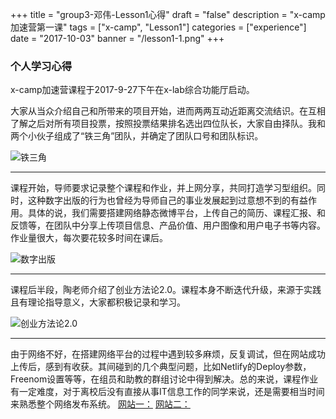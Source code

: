 ﻿+++
title = "group3-邓伟-Lesson1心得"
draft = "false"
description = "x-camp加速营第一课"
tags = ["x-camp", "Lesson1"]
categories = ["experience"]
date = "2017-10-03"
banner = "/lesson1-1.png"
+++



### 个人学习心得

x-camp加速营课程于2017-9-27下午在x-lab综合功能厅启动。

大家从当众介绍自己和所带来的项目开始，进而两两互动近距离交流结识。在互相了解之后对所有项目投票，按照投票结果排名选出四位队长，大家自由择队。我和两个小伙子组成了“铁三角”团队，并确定了团队口号和团队标识。

![铁三角](/lesson1-4.png)
* * *


课程开始，导师要求记录整个课程和作业，并上网分享，共同打造学习型组织。同时，这种数字出版的行为也曾经为导师自己的事业发展起到过意想不到的有益作用。具体的说，我们需要搭建网络静态微博平台，上传自己的简历、课程汇报、和反馈等，在团队中分享上传项目信息、产品价值、用户图像和用户电子书等内容。作业量很大，每次要花较多时间在课后。

![数字出版](/lesson1-2.png)
* * *


课程后半段，陶老师介绍了创业方法论2.0。课程本身不断迭代升级，来源于实践且有理论指导意义，大家都积极记录和学习。

![创业方法论2.0](/lesson1-3.png)
* * *


由于网络不好，在搭建网络平台的过程中遇到较多麻烦，反复调试，但在网站成功上传后，感到有收获。其间碰到的几个典型问题，比如Netlify的Deploy参数，Freenom设置等等，在组员和助教的群组讨论中得到解决。总的来说，课程作业有一定难度，对于离校后没有直接从事IT信息工作的同学来说，还是需要相当时间来熟悉整个网络发布系统。
[网站一：](https://dengwei98.tk/)
[网站二：](https://dengwei98.github.io/)
